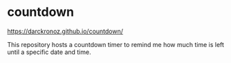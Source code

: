 # countdown

https://darckronoz.github.io/countdown/


This repository hosts a countdown timer to remind me how much time is left until a specific date and time.
